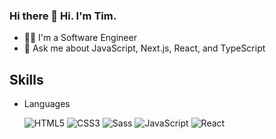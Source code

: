 ### Hi there 👋 Hi. I'm Tim.

- 👨‍💻 I'm a Software Engineer
- 💬 Ask me about JavaScript, Next.js, React, and TypeScript


## Skills

- Languages

  ![HTML5](https://img.shields.io/badge/-HTML5-05122A?&logo=HTML5&logoColor=E34F26)
  ![CSS3](https://img.shields.io/badge/-CSS3-05122A?&logo=CSS3&logoColor=1572B6)
  ![Sass](https://img.shields.io/badge/-Sass-05122A?&logo=Sass&logoColor=CC6699)
  ![JavaScript](https://img.shields.io/badge/-JavaScript-05122A?&logo=JavaScript)
  ![React](https://img.shields.io/badge/-React-05122A?&logo=React)






